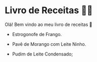 # Livro de Receitas :man_cook:

Olá! Bem vindo ao meu livro de receitas :cake:

- Estrogonofe de Frango.

- Pavê de Morango com Leite Ninho.

- Pudim de Leite Condensado;

  





